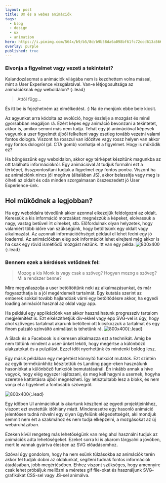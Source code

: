 ```yaml
---
layout: post
title: UX és a webes animációk
tags:
  - blog
  - design
  - ux
  - animation
hero: https://i.pinimg.com/564x/b9/b5/8d/b9b58da6a098bf61fc72ccd613a5666b--barter-animation.jpg
overlay: purple
published: true
---
```


### Elvonja a figyelmet vagy vezeti a tekintetet?
Kalandozásomat a animációk világába nem is kezdhettem volna mással, mint a User Experience vizsgálatával. Van-e létjogosultsága az animációknak egy weboldalon?
{:.lead}
<!--break-->

> Attól függ…

És itt be is fejezhetném az elmélkedést. :) Na de menjünk ebbe bele kicsit.

Az agyunkat arra kódolta az evolúció, hogy észlelje a mozgást és minél gyorsabban reagáljon rá. Ezért képes egy animáció bevonzani a tekintetet, akkor is, amikor semmi más nem tudja. Tehát egy jó animációval képesek vagyunk a user figyelmét újból felkelteni vagy esetleg tovább vezetni valami fontos dologra. Viszont ha rosszul van időzítve vagy rossz helyen van akkor egy fontos dologról (pl. CTA gomb) vonhatja el a figyelmet. Hogy is működik ez?

Ha böngészünk egy weboldalon, akkor egy térképet készítünk magunkba az ott található információkról. Egy animációval át tudjuk formálni ezt a térképet, összpontosítani tudjuk a figyelmet egy fontos pontra. Viszont ha az animációnk nincs jól megírva (általában JS), akkor belassítja vagy meg is ölheti az oldalt és oda minden szorgalmasan összeszedett jó User Experience-ünk.

## Hol működnek a legjobban?

Ha egy weboldalra tévedünk akkor azonnal elkezdjük feldolgozni az oldalt. Keressük a kis információ morzsákat: megnézzük a képeket, elolvassuk a nagy, vastag betűvel írt címeket, stb. Előfordulnak olyan helyzetek, hogy valamiért több időre van szükségünk, hogy betöltsünk egy oldalt vagy alkalmazást. Az azonnali információéhséget például el lehet fedni egy jó loaderrel. Az animációkban elég sok információt lehet elrejteni még akkor is ha csak egy rövid ismétlődő mozgást nézünk.
Itt van egy példa:
![800x400](https://soma.shoprenter.hu/custom/soma/image/data/om-loading.gif "Optimonk loader"){:.lead}
### Bennem ezek a kérdések vetődnek fel:
>Mozog a kis Monk is vagy csak a szöveg? Hogyan mozog a szöveg? Mi a rendszer benne?

Mire megválaszolja a user betöltöttünk neki az alkalmazásunkat, és már fogyaszthatja is a jól megérdemelt tartalmát. Egy kutatás szerint az emberek sokkal tovább hajlandóak várni egy betöltődésre akkor, ha egyedi loading animációt használ az oldal vagy app.

Ha például egy applikációnk van akkor használhatunk progresszív tartalom megjelenítést is. Ezt elkészíthetjük div-ekkel vagy épp SVG-vel is úgy, hogy ahol szöveges tartalmat akarunk betölteni ott kicsíkozzuk a tartalmat és egy finom pulzáló színváltó animálást is tehetünk rá.
![800x400](https://soma.shoprenter.hu/custom/soma/image/data/1-3-4h8EC6DnTPlpNQnww_vA.gif "progressive content"){:.lead}

A Slack és a Facebook is sikeresen alkalmazza ezt a technikát. Amíg be nem töltünk mindent a user-ünket leköti, hogy megértse a különböző alakzatokat és a pulzálást. Ezzel időt nyerhetünk és mindenki boldog lesz.

Egy másik példában egy megértést könnyítő funkciót mutatok. Ezt szintén az egyik termékünkhöz készítettük és Landing page-eken használunk hasonlókat a különböző funkciók bemutatásánál. Én inkább annak a híve vagyok, hogy elég egyszer lejátszani, és meg kell hagyni a usernek, hogyha szeretné kattintásra újból megnézheti. Így letisztultabb lesz a blokk, és nem vonja el a figyelmet a fontosabb szövegről.

![800x400](https://soma.shoprenter.hu/custom/soma/image/data/1-ZphBYfXEcpBI8THilv9lvg.gif "progressive content"){:.lead}

Egy időben UI animációkat is akartunk készíteni az egyedi projektjeinkhez, viszont ezt evetettük időhiány miatt. Mindenesetre egy hasonló animáció jelentősen tudná növelni egy olyan ügyfelünk elégedettségét, aki mondjuk semmit nem ért a szakmához és nem tudja elképzelni, a mozgásokat az új webáruházában.

Ezeken kívül rengeteg más lehetőségünk van még ahol használni tudjuk az animációk adta lehetőségeket. Ezeket sorra ki is akarom tárgyalni a jövőben, mert le vannak gyártva élesben az SVG előadásomhoz.

Szóval úgy gondolom, hogy ha nem esünk túlzásokba az animációk terén akkor fel tudják dobni az oldalunkat, segíteni tudnak fontos információk átadásában, jobb megértésében. Ehhez viszont szükséges, hogy amennyire csak lehet próbáljuk mellőzni a méretes gif file-okat és használjunk SVG- grafikákat CSS-sel vagy JS-sel animálva.
